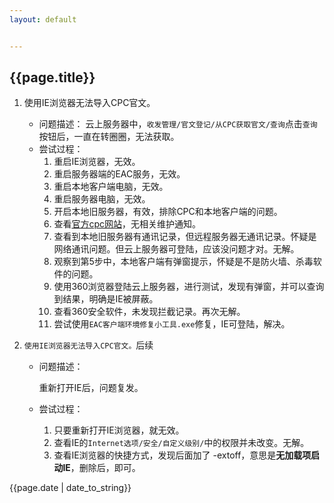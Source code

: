 ```yaml
---
layout: default


---
```


## {{page.title}}

1. 使用IE浏览器无法导入CPC官文。
    - 问题描述：
      云上服务器中，`收发管理/官文登记/从CPC获取官文/查询`点击`查询`按钮后，一直在转圈圈，无法获取。
    - 尝试过程：
      1. 重启IE浏览器，无效。
      2. 重启服务器端的EAC服务，无效。
      3. 重启本地客户端电脑，无效。
      4. 重启服务器电脑，无效。
      5. 开启本地旧服务器，有效，排除CPC和本地客户端的问题。
      6. 查看[官方cpc网站](http://cponline.cnipa.gov.cn/)，无相关维护通知。
      7. 查看到本地旧服务器有通讯记录，但远程服务器无通讯记录。怀疑是网络通讯问题。但云上服务器可登陆，应该没问题才对。无解。
      8. 观察到第5步中，本地客户端有弹窗提示，怀疑是不是防火墙、杀毒软件的问题。
      9. 使用360浏览器登陆云上服务器，进行测试，发现有弹窗，并可以查询到结果，明确是IE被屏蔽。
      10. 查看360安全软件，未发现拦截记录。再次无解。
      11. 尝试使用`EAC客户端环境修复小工具.exe`修复，IE可登陆，解决。

2. `使用IE浏览器无法导入CPC官文。`后续

    - 问题描述：

        重新打开IE后，问题复发。

    - 尝试过程：

        1. 只要重新打开IE浏览器，就无效。
        2. 查看IE的`Internet选项/安全/自定义级别/`中的权限并未改变。无解。
        3. 查看IE浏览器的快捷方式，发现后面加了 -extoff，意思是**无加载项启动IE**，删除后，即可。


{{page.date | date_to_string}}
